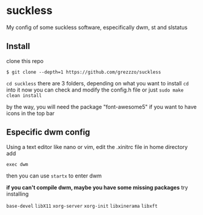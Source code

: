 # suckless
My config of some suckless software, especifically dwm, st and slstatus
## Install
clone this repo

`$ git clone --depth=1 https://github.com/grezzzo/suckless`

`cd suckless`
there are 3 folders, depending on what you want to install `cd` into it
now you can check and modify the config.h file or just `sudo make clean install`

by the way, you will need the package "font-awesome5" if you want to have icons in the top bar

## Especific dwm config
Using a text editor like nano or vim, edit the .xinitrc file in home directory add

`exec dwm`

then you can use `startx` to enter dwm

**if you can't compile dwm, maybe you have some missing packages**
try installing

`base-devel`
`libX11`
`xorg-server`
`xorg-init`
`libxinerama`
`libxft`
